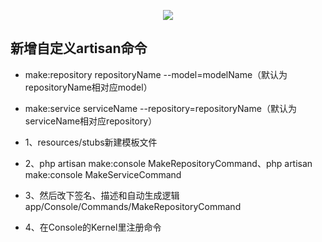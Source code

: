 <p align="center"><img src="https://laravel.com/assets/img/components/logo-laravel.svg"></p>


## 新增自定义artisan命令

- make:repository repositoryName --model=modelName（默认为repositoryName相对应model）
- make:service serviceName --repository=repositoryName（默认为serviceName相对应repository）

- 1、resources/stubs新建模板文件
- 2、php artisan make:console MakeRepositoryCommand、php artisan make:console MakeServiceCommand
- 3、然后改下签名、描述和自动生成逻辑 app/Console/Commands/MakeRepositoryCommand
- 4、在Console的Kernel里注册命令
